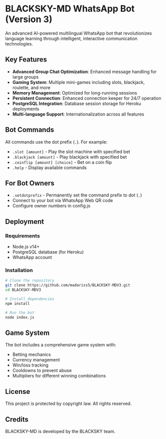 # BLACKSKY-MD WhatsApp Bot (Version 3)

An advanced AI-powered multilingual WhatsApp bot that revolutionizes language learning through intelligent, interactive communication technologies.

## Key Features

- **Advanced Group Chat Optimization**: Enhanced message handling for large groups
- **Gaming System**: Multiple mini-games including slots, blackjack, roulette, and more
- **Memory Management**: Optimized for long-running sessions
- **Persistent Connection**: Enhanced connection keeper for 24/7 operation
- **PostgreSQL Integration**: Database session storage for Heroku deployments
- **Multi-language Support**: Internationalization across all features

## Bot Commands

All commands use the dot prefix (`.`). For example:
- `.slot [amount]` - Play the slot machine with specified bet
- `.blackjack [amount]` - Play blackjack with specified bet
- `.coinflip [amount] [choice]` - Bet on a coin flip
- `.help` - Display available commands

## For Bot Owners

- `.setdotprefix` - Permanently set the command prefix to dot (`.`)
- Connect to your bot via WhatsApp Web QR code
- Configure owner numbers in config.js

## Deployment

### Requirements
- Node.js v14+
- PostgreSQL database (for Heroku)
- WhatsApp account

### Installation

```bash
# Clone the repository
git clone https://github.com/madariss5/BLACKSKY-MDV3.git
cd BLACKSKY-MDV3

# Install dependencies
npm install

# Run the bot
node index.js
```

## Game System

The bot includes a comprehensive game system with:
- Betting mechanics
- Currency management
- Win/loss tracking
- Cooldowns to prevent abuse
- Multipliers for different winning combinations

## License

This project is protected by copyright law. All rights reserved.

## Credits

BLACKSKY-MD is developed by the BLACKSKY team.